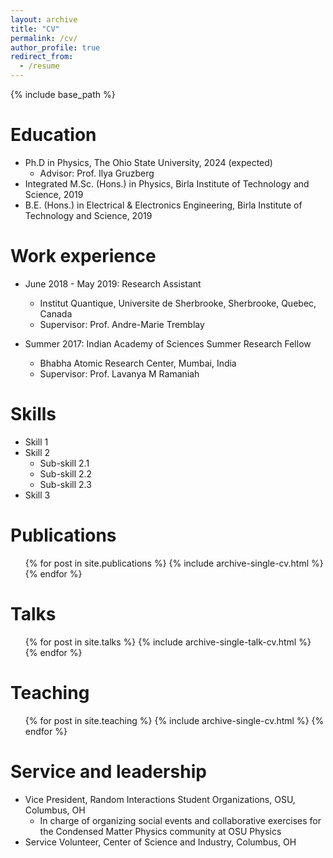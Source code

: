 ```yaml
---
layout: archive
title: "CV"
permalink: /cv/
author_profile: true
redirect_from:
  - /resume
---
```


{% include base_path %}

Education
======
* Ph.D in Physics, The Ohio State University, 2024 (expected)
  * Advisor: Prof. Ilya Gruzberg
* Integrated M.Sc. (Hons.) in Physics, Birla Institute of Technology and Science, 2019
* B.E. (Hons.) in Electrical & Electronics Engineering, Birla Institute of Technology and Science, 2019

Work experience
======
* June 2018 - May 2019: Research Assistant
  * Institut Quantique, Universite de Sherbrooke, Sherbrooke, Quebec, Canada
  * Supervisor: Prof. Andre-Marie Tremblay

* Summer 2017: Indian Academy of Sciences Summer Research Fellow
  * Bhabha Atomic Research Center, Mumbai, India
  * Supervisor: Prof. Lavanya M Ramaniah
  
Skills
======
* Skill 1
* Skill 2
  * Sub-skill 2.1
  * Sub-skill 2.2
  * Sub-skill 2.3
* Skill 3

Publications
======
  <ul>{% for post in site.publications %}
    {% include archive-single-cv.html %}
  {% endfor %}</ul>
  
Talks
======
  <ul>{% for post in site.talks %}
    {% include archive-single-talk-cv.html %}
  {% endfor %}</ul>
  
Teaching
======
  <ul>{% for post in site.teaching %}
    {% include archive-single-cv.html %}
  {% endfor %}</ul>
  
Service and leadership
======
* Vice President, Random Interactions Student Organizations, OSU, Columbus, OH
  * In charge of organizing social events and collaborative exercises for the Condensed Matter Physics community at OSU Physics
* Service Volunteer, Center of Science and Industry, Columbus, OH
